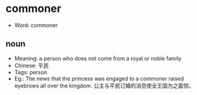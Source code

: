 # commoner

- Word: commoner

## noun

- Meaning: a person who does not come from a royal or noble family
- Chinese: 平民
- Tags: person
- Eg.: The news that the princess was engaged to a commoner raised eyebrows all over the kingdom. 公主与平民订婚的消息使全王国为之震惊。

